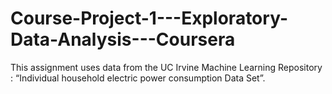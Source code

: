 # Course-Project-1---Exploratory-Data-Analysis---Coursera
This assignment uses data from the UC Irvine Machine Learning Repository : “Individual household electric power consumption Data Set”.
